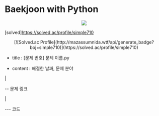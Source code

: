 # Baekjoon with Python
 <div align=center><img src="https://img.shields.io/badge/Python-3776AB?style=flat&logo=python&logoColor=white"/></div>

[solved]https://solved.ac/profile/simple710

<div align=center>[![Solved.ac Profile](http://mazassumnida.wtf/api/generate_badge?boj=simple710)](https://solved.ac/profile/simple710)</div>

- title : [문제 번호] 문제 이름.py


- content : 해결한 날짜, 문제 분야


|


-- 문제 링크


|


--- 코드
